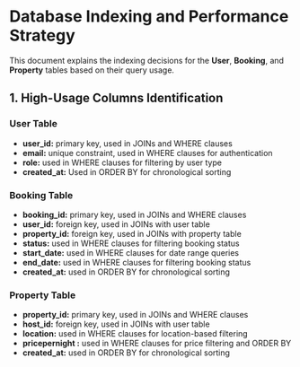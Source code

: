 # Database Indexing and Performance Strategy
This document explains the indexing decisions for the **User**, **Booking**, and **Property** tables based on their query usage.
## 1. High-Usage Columns Identification
### User Table
 - **user_id:** primary key, used in JOINs and WHERE clauses
 - **email:** unique constraint, used in WHERE clauses for authentication
 - **role:** used in WHERE clauses for filtering by user type
 - **created_at:** Used in ORDER BY for chronological sorting

### Booking Table
 - **booking_id:** primary key, used in JOINs and WHERE clauses
 - **user_id:** foreign key, used in JOINs with user table
 - **property_id:** foreign key, used in JOINs with property table
 - **status:** used in WHERE clauses for filtering booking status
 - **start_date:** used in WHERE clauses for date range queries
 - **end_date:** used in WHERE clauses for filtering booking status
 - **created_at:** used in ORDER BY for chronological sorting

### Property Table
 - **property_id:** primary key, used in JOINs and WHERE clauses
 - **host_id:** foreign key, used in JOINs with user table
 - **location:** used in WHERE clauses for location-based filtering
 - **pricepernight :** used in WHERE clauses for price filtering and ORDER BY
 - **created_at:** used in ORDER BY for chronological sorting
